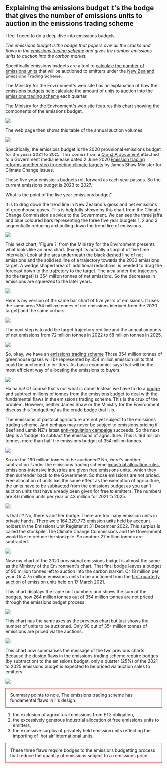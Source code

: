 ## Explaining the emissions budget it's the bodge that gives the number of emissions units to auction in the emissions trading scheme

I feel I need to do a deep dive into emissions budgets.

<i>The emissions budget is the bodge that papers over all the cracks and flaws in the [emissions trading scheme](https://genless.govt.nz/climate-change/the-emissions-trading-scheme-explained/) and gives  the number emissions units to auction into the carbon market.</i>

Specifically emissions budgets are a tool to [calculate the number of emissions units](https://environment.govt.nz/what-government-is-doing/areas-of-work/climate-change/ets/nz-ets-market/setting-unit-limits-in-the-nz-ets/#calculating-nzus-available-at-nz-ets-auctions) that will be auctioned to emitters under the [New Zealand Emissions Trading Scheme](https://environment.govt.nz/what-government-is-doing/areas-of-work/climate-change/ets/).

The Ministry for the Environment's web site has an explanation of how the [emissions budgets help calculate](https://environment.govt.nz/what-government-is-doing/areas-of-work/climate-change/ets/nz-ets-market/setting-unit-limits-in-the-nz-ets/#the-number-of-nzus-available-for-auction-over-2021-2027) the amount of units to auction into the [emissions trading scheme](https://genless.govt.nz/climate-change/the-emissions-trading-scheme-explained/) each quarter.

The Ministry for the Environment's web site features this chart showing the components of the emissions budget.</p>

![](ETS-graph-2_0__FocusFillMaxWyIwLjAwIiwiMC4wMCIsNzk1LDQyOF0.jpg)

The web page then shows this table of the annual auction volumes.

![](figure2-table-mismatchScreenshot_2023-03-10_16-53-51.png)

Specifically, the emissions budget is the 2020 provisional emissions budget for the years 2021 to 2025. This comes from a [Q and A document](https://www.beehive.govt.nz/sites/default/files/2020-06/NZETS%20Q%26A.pdf) attached to a Government media release dated 2 June 2020 [Emission trading reforms another step to meeting climate targets](https://www.beehive.govt.nz/release/emission-trading-reforms-another-step-meeting-climate-targets) by James Shaw Minister for Climate Change Issues.

These five year emissions budgets roll forward as each year passes. So the current emissions budget is 2023 to 2027.

What is the point of the five year emissions budget?

It is to drag down the trend line in New Zealand's gross and net emissions of greenhouse gases. This is helpfully shown by this chart from the Climate Change Commission's advice to the Government. We can see the three jaffa and blue coloured bars representing the three five year budgets 1, 2 and 3 sequentially reducing and pulling down the trend line of emissions.

![](CCC-fig5d.png)

This next chart, 'Figure 7' from the Ministry for the Environment presents what looks like an area chart. (Except its actually a barplot of five time intervals.) Look at the area underneath the black dashed line of net emissions and the solid red line of a trajectory towards the 2030 emissions target. A wedge shaped area of 'additional reductions' is needed to drag the forecast down to the trajectory to the target. The area under the trajectory (to the target) is 354 million tonnes of net emissions. So the decreases in emissions are squeezed to the later years.

![](Fig-7-peb.png)

Here is my version of the same bar chart of five years of emissions. It uses the same area 354 million tonnes of net emissions (derived from the 2030 target) and the same colours.

![](Emissions-budget1-720by540.svg)

The next step is to add the target trajectory red line and the annual amounts of net emissions from 72 million tonnes in 2022 to 68 million tonnes in 2025.

![](Emissions-budget2-720by540.svg)

So, okay, we have an [emissions trading scheme](https://www.climatecommission.govt.nz/our-work/advice-to-government-topic/nz-ets/about-the-nz-emissions-trading-scheme/what-is-the-nz-ets/) Those 354 million tonnes of greenhouse gases will be represented by 354 million emission units that could be auctioned to emitters. As basic economics says that will be the most efficient way of allocating the emissions to buyers.

![](Emissions-budget3-720by540.svg)

Ha ha ha! Of course that's not what is done! Instead we have to do a [bodge](https://www.urbandictionary.com/define.php?term=bodge) and subtract millions of tonnes from the emissions budget to deal with the fundamental flaws in the emissions trading scheme. This is the crux of the problem. However, neither James Shaw or the Ministry for the Environment discuss this 'budgetting' as the crude [bodge](https://www.urbandictionary.com/define.php?term=bodge) that it is.

The emissions of pastoral agriculture are not yet subject to the emissions trading scheme. And perhaps may never be subject to emissions pricing if Beef and Lamb NZ's latest [anti-regulation campaign](https://www.stuff.co.nz/business/farming/opinion/131502555/farmers-are-under-pressure-and-all-new-zealanders-should-be-concerned) succeeds. So the next step is a 'bodge' to subtract the emissions of agriculture. This is 194 million tonnes, more than half the emissions budget of 354 million tonnes.

![](Emissions-budget4-720by540.svg)

So are the 160 million tonnes to be auctioned? No, there's another subtraction. Under the emissions trading scheme [industrial allocation rules](https://www.epa.govt.nz/industry-areas/emissions-trading-scheme/industrial-allocations/), emissions-intensive industries are given free emissions units...which they then surrender back to the Government. So those emissions are not priced. Free allocation of units has the same effect as the exemption of agriculture, the units have to be subtracted from the emissions budget as you can't auction units that have already been given for free to emitters. The numbers are 8.6 million units per year or 43 million for 2021 to 2025.

![](Emissions-budget5-720by540.svg)

Is that it? No, there's another bodge. There are too many emission units in private hands. There were [164,329,773 emission units](https://www.epa.govt.nz/industry-areas/emissions-trading-scheme/market-information/privately-held-units/) held by account holders in the Emissions Unit Register at 31 December 2022. This surplus is called the stockpile. The Climate Change Commissions and the Government would like to reduce the stockpile. So another 27 million tonnes are subtracted.

![](Emissions-budget6-720by540.svg)

Now my chart of the 2020 provisional emissions budget is almost the same as the Ministry of the Environment's chart. That final bodge leaves a budget of 90 million tonnes left to auction into the carbon market. Or 18 million per year. Or 4.75 million emissions units to be auctioned from the [first quarterly auction](https://www.etsauctions.govt.nz/public/auction_noticeboard/12) of emission units held on 17 March 2021.

This chart displays the same unit numbers and shows the sum of the bodges, how 264 million tonnes out of 354 million tonnes are not priced through the emissions budget process.

![](Emissions-budget7-720by540.svg)

This chart has the same axes as the previous chart but just shows the number of units to be auctioned. Only 90 out of 354 million tonnes of emissions are priced via the auctions.

![](Emissions-budget8-720by540.svg)

This chart now summarises the message of the two previous charts. Because the design flaws in the emissions trading scheme require bodges (by subtraction) to the emissions budget, only a quarter (25%) of the 2021 to 2025 emissions budget is expected to be priced via auction sales to emitters.

![](Emissions-budget9-720by540.svg)

<p style="border-width:1px; border-style:solid; border-color:#F00000; padding: 1em;">
  Summary points to note. The emissions trading scheme has fundamental flaws in it's design:</p>
<ol>
  <li>the exclusion of agricultural emissions from ETS obligation,</li>
  <li>the excessively generous industrial allocation of free emissions units to emitters,</li>
  <li>the excessive surplus of privately held emission units reflecting the importing of 'hot air' international units.</li></ol>
<p style="border-width:1px; border-style:solid; border-color:#F00000; padding: 1em;">These three flaws require bodges to the emissions budgetting process that reduce the quantity of emissions subject to an emissions price.</br>
</p>
